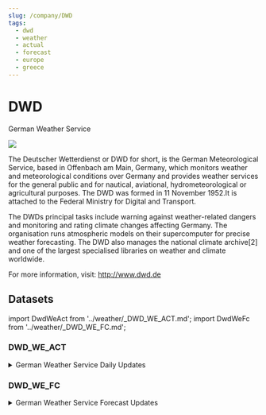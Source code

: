 ```yaml
---
slug: /company/DWD
tags:
  - dwd
  - weather
  - actual
  - forecast
  - europe
  - greece
---
```


DWD
============================================================

German Weather Service

![](/img/data/dwd.png)

The Deutscher Wetterdienst or DWD for short, is the German Meteorological Service, based in Offenbach am Main, Germany, which monitors weather and meteorological conditions over Germany and provides weather services for the general public and for nautical, aviational, hydrometeorological or agricultural purposes. The DWD was formed in 11 November 1952.It is attached to the Federal Ministry for Digital and Transport.

The DWDs principal tasks include warning against weather-related dangers and monitoring and rating climate changes affecting Germany. The organisation runs atmospheric models on their supercomputer for precise weather forecasting. The DWD also manages the national climate archive[2] and one of the largest specialised libraries on weather and climate worldwide.

For more information, visit: http://www.dwd.de

## Datasets 

import DwdWeAct from '../weather/_DWD_WE_ACT.md';
import DwdWeFc from '../weather/_DWD_WE_FC.md';

### DWD_WE_ACT
<details>
<summary>German Weather Service Daily Updates</summary>
<DwdWeAct/>
</details>

### DWD_WE_FC
<details>
<summary>German Weather Service Forecast Updates</summary>
<DwdWeFc/>
</details>